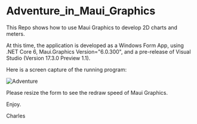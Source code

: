 # Adventure_in_Maui_Graphics
This Repo shows how to use Maui Graphics to develop 2D charts and meters.

At this time, the application is developed as a Windows Form App, using .NET Core 6, Maui.Graphics Version="6.0.300", and a pre-release of Visual Studio (Version 17.3.0 Preview 1.1).

Here is a screen capture of the running program:

![Adventure](https://user-images.githubusercontent.com/1317234/170566071-dee03ad2-d31e-4700-89f5-718d10b3db4c.PNG)

Please resize the form to see the redraw speed of Maui Graphics.

Enjoy.

Charles
